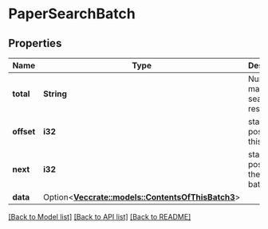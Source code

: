 # PaperSearchBatch

## Properties

Name | Type | Description | Notes
------------ | ------------- | ------------- | -------------
**total** | **String** | Number of matching search results | 
**offset** | **i32** | starting position for this batch | 
**next** | **i32** | starting position of the next batch | 
**data** | Option<[**Vec<crate::models::ContentsOfThisBatch3>**](contents_of_this_batch_3.md)> |  | [optional]

[[Back to Model list]](../README.md#documentation-for-models) [[Back to API list]](../README.md#documentation-for-api-endpoints) [[Back to README]](../README.md)


